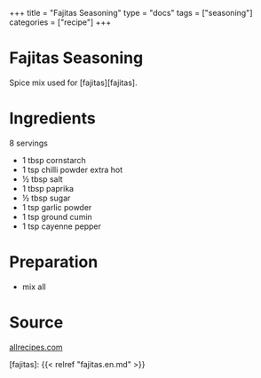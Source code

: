 +++
title = "Fajitas Seasoning"
type = "docs"
tags = ["seasoning"]
categories = ["recipe"]
+++

# Fajitas Seasoning

Spice mix used for [fajitas][fajitas].

# Ingredients

8 servings

- 1 tbsp cornstarch
- 1 tsp chilli powder extra hot
- ½ tbsp salt
- 1 tbsp paprika
- ½ tbsp sugar
- 1 tsp garlic powder
- 1 tsp ground cumin
- 1 tsp cayenne pepper

# Preparation

- mix all

# Source

[allrecipes.com][allrecipes-fajita-seasoning]

[allrecipes-fajita-seasoning]: https://www.allrecipes.com/recipe/232967/fajita-seasoning/#recipe-body
[fajitas]: {{< relref "fajitas.en.md" >}}
